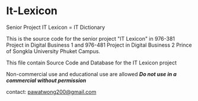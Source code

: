 # It-Lexicon
Senior Project IT Lexicon = IT Dictionary

This is the source code for the senior project "IT Lexicon" in 976-381 Project in Digital Business 1 and 976-481 Project in Digital Business 2
Prince of Songkla University Phuket Campus.

This file contain Source Code and Database for the IT Lexicon project

Non-commercial use and educational use are allowed
***Do not use in a commercial without permission***

contact: pawatwong200@gmail.com 
